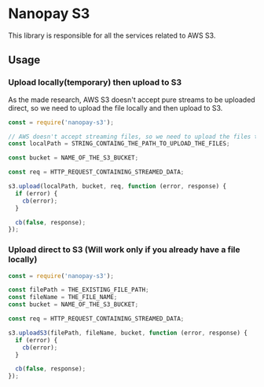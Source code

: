 # Nanopay S3

This library is responsible for all the services related to AWS S3.

## Usage

### Upload locally(temporary) then upload to S3

As the made research, AWS S3 doesn't accept pure streams to be uploaded direct, so we need to upload the file locally and then upload to S3.

```js
const = require('nanopay-s3');

// AWS doesn't accept streaming files, so we need to upload the files temporary
const localPath = STRING_CONTAING_THE_PATH_TO_UPLOAD_THE_FILES;

const bucket = NAME_OF_THE_S3_BUCKET;

const req = HTTP_REQUEST_CONTAINING_STREAMED_DATA;

s3.upload(localPath, bucket, req, function (error, response) {
  if (error) {
    cb(error);
  }

  cb(false, response);
});
```

### Upload direct to S3 (Will work only if you already have a file locally)

```js
const = require('nanopay-s3');

const filePath = THE_EXISTING_FILE_PATH;
const fileName = THE_FILE_NAME;
const bucket = NAME_OF_THE_S3_BUCKET;

const req = HTTP_REQUEST_CONTAINING_STREAMED_DATA;

s3.uploadS3(filePath, fileName, bucket, function (error, response) {
  if (error) {
    cb(error);
  }

  cb(false, response);
});
```